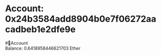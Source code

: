 
Account: 0x24b3584add8904b0e7f06272aacadbeb1e2dfe9e
===================================================
  
#📜Account  
Balance: 0.6418958446621703 Ether